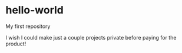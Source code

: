 # hello-world
My first repository

I wish I could make just a couple projects private before paying for the product!
